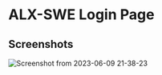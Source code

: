# ALX-SWE Login Page

## Screenshots

![Screenshot from 2023-06-09 21-38-23](https://github.com/samuelselasi/login_pages/assets/85158665/db8cd6d5-544f-4748-a024-3061a4bd5152)
